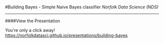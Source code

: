 #Building Bayes - Simple Naive Bayes classifier
*Norfolk Data Science (NDS)*

-------

####View the Presentation

You're only a click away! https://norfolkdatasci.github.io/presentations/building-bayes